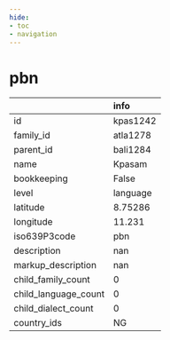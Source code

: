 ```yaml
---
hide:
- toc
- navigation
---
```

# pbn
|                      | info     |
|:---------------------|:---------|
| id                   | kpas1242 |
| family_id            | atla1278 |
| parent_id            | bali1284 |
| name                 | Kpasam   |
| bookkeeping          | False    |
| level                | language |
| latitude             | 8.75286  |
| longitude            | 11.231   |
| iso639P3code         | pbn      |
| description          | nan      |
| markup_description   | nan      |
| child_family_count   | 0        |
| child_language_count | 0        |
| child_dialect_count  | 0        |
| country_ids          | NG       |